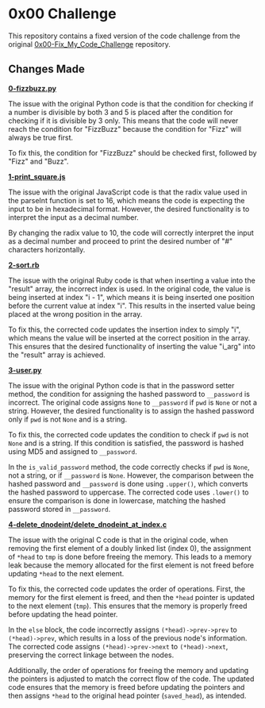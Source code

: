 # 0x00 Challenge

This repository contains a fixed version of the code challenge from the original [0x00-Fix_My_Code_Challenge](https://github.com/alx-tools/0x00-Fix_My_Code_Challenge) repository.

## Changes Made

**[0-fizzbuzz.py](0-fizzbuzz.py)**

The issue with the original Python code is that the condition for checking if a number is divisible by both 3 and 5 is placed after the condition for checking if it is divisible by 3 only. This means that the code will never reach the condition for "FizzBuzz" because the condition for "Fizz" will always be true first.

To fix this, the condition for "FizzBuzz" should be checked first, followed by "Fizz" and "Buzz".

**[1-print_square.js](1-print_square.js)**

The issue with the original JavaScript code is that the radix value used in the parseInt function is set to 16, which means the code is expecting the input to be in hexadecimal format. However, the desired functionality is to interpret the input as a decimal number.

By changing the radix value to 10, the code will correctly interpret the input as a decimal number and proceed to print the desired number of "#" characters horizontally.

**[2-sort.rb](2-sort.rb)**

The issue with the original Ruby code is that when inserting a value into the "result" array, the incorrect index is used. In the original code, the value is being inserted at index "i - 1", which means it is being inserted one position before the current value at index "i". This results in the inserted value being placed at the wrong position in the array.

To fix this, the corrected code updates the insertion index to simply "i", which means the value will be inserted at the correct position in the array. This ensures that the desired functionality of inserting the value "i_arg" into the "result" array is achieved.

**[3-user.py](3-user.py)**

The issue with the original Python code is that in the password setter method, the condition for assigning the hashed password to `__password` is incorrect. The original code assigns `None` to `__password` if `pwd` is `None` or not a string. However, the desired functionality is to assign the hashed password only if `pwd` is not `None` and is a string.

To fix this, the corrected code updates the condition to check if `pwd` is not `None` and is a string. If this condition is satisfied, the password is hashed using MD5 and assigned to `__password`.

In the `is_valid_password` method, the code correctly checks if `pwd` is `None`, not a string, or if `__password` is `None`. However, the comparison between the hashed password and `__password` is done using `.upper()`, which converts the hashed password to uppercase. The corrected code uses `.lower()` to ensure the comparison is done in lowercase, matching the hashed password stored in `__password`.

**[4-delete_dnodeint/delete_dnodeint_at_index.c](4-delete_dnodeint/delete_dnodeint_at_index.c)**

The issue with the original C code is that in the original code, when removing the first element of a doubly linked list (index 0), the assignment of `*head` to `tmp` is done before freeing the memory. This leads to a memory leak because the memory allocated for the first element is not freed before updating `*head` to the next element.

To fix this, the corrected code updates the order of operations. First, the memory for the first element is freed, and then the `*head` pointer is updated to the next element (`tmp`). This ensures that the memory is properly freed before updating the head pointer.

In the `else` block, the code incorrectly assigns `(*head)->prev->prev` to `(*head)->prev`, which results in a loss of the previous node's information. The corrected code assigns `(*head)->prev->next` to `(*head)->next`, preserving the correct linkage between the nodes.

Additionally, the order of operations for freeing the memory and updating the pointers is adjusted to match the correct flow of the code. The updated code ensures that the memory is freed before updating the pointers and then assigns `*head` to the original head pointer (`saved_head`), as intended.
